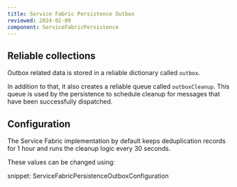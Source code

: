 ```yaml
---
title: Service Fabric Persistence Outbox
reviewed: 2024-02-09
component: ServiceFabricPersistence
---
```



## Reliable collections

Outbox related data is stored in a reliable dictionary called `outbox`.

In addition to that, it also creates a reliable queue called `outboxCleanup`. This queue is used by the persistence to schedule cleanup for messages that have been successfully dispatched.


## Configuration

The Service Fabric implementation by default keeps deduplication records for 1 hour and runs the cleanup logic every 30 seconds.

These values can be changed using:

snippet: ServiceFabricPersistenceOutboxConfiguration
